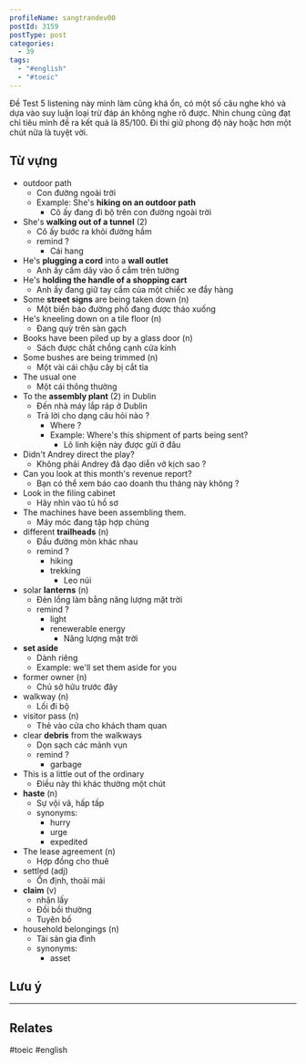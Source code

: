 ```yaml
---
profileName: sangtrandev00
postId: 3159
postType: post
categories:
  - 39
tags:
  - "#english"
  - "#toeic"
---
```

Đề Test 5 listening này mình làm cũng khá ổn, có một số câu nghe khó và dựa vào suy luận loại trừ đáp án không nghe rõ được. Nhìn chung cũng đạt chỉ tiêu mình đề ra kết quả là 85/100. Đi thi giữ phong độ này hoặc hơn một chút nữa là tuyệt vời.

## Từ vựng

- outdoor path
	- Con đường ngoài trời
	- Example: She's **hiking on an outdoor path**
		- Cô ấy đang đi bộ trên con đường ngoài trời
- She's **walking out of a tunnel** (2)
	- Cô ấy bước ra khỏi đường hầm
	- remind ?
		- Cái hang
- He's **plugging a cord** into a **wall outlet**
	- Anh ấy cấm dây vào ổ cắm trên tường
- He's **holding the handle of a shopping cart**
	- Anh ấy đang giữ tay cầm của một chiếc xe đẩy hàng
- Some **street signs** are being taken down (n)
	- Một biển báo đường phố đang được tháo xuống
- He's kneeling down on a tile floor (n)
	- Đang quỳ trên sàn gạch
- Books have been piled up by a glass door (n)
	- Sách được chất chồng cạnh cửa kính
- Some bushes are being trimmed (n)
	- Một vài cái chậu cây bị cắt tỉa
- The usual one
	- Một cái thông thường
- To the **assembly plant** (2) in Dublin 
	- Đến nhà máy lắp ráp ở Dublin
	- Trả lời cho dạng câu hỏi nào ?
		- Where ?
		- Example: Where's this shipment of parts being sent?
			- Lô linh kiện này được gửi ở đâu
- Didn't Andrey direct the play?
	- Không phải Andrey đã đạo diễn vở kịch sao ?
-  Can you look at this month's revenue report?
	- Bạn có thể xem báo cao doanh thu tháng này không ?
- Look in the filing cabinet 
	- Hãy nhìn vào tủ hồ sơ
- The machines have been assembling them.
	- Máy móc đang tập hợp chúng
- different **trailheads** (n)
	- Đầu đường mòn khác nhau
	- remind ?
		- hiking
		- trekking
			- Leo núi
- solar **lanterns** (n)
	- Đèn lồng làm bằng năng lượng mặt trời
	- remind ?
		- light
		- renewerable energy
			- Năng lượng mặt trời
- **set aside** 
	- Dành riêng
	- Example: we'll set them aside for you
- former owner (n)
	- Chủ sở hữu trước đây
- walkway (n)
	- Lối đi bộ
- visitor pass (n)
	- Thẻ vào cửa cho khách tham quan
- clear **debris** from the walkways 
	- Dọn sạch các mảnh vụn
	- remind ?
		- garbage
- This is a little out of the ordinary
	- Điều này thì khác thường một chút
- **haste** (n)
	- Sự vội vã, hấp tấp
	- synonyms:
		- hurry
		- urge
		- expedited
- The lease agreement (n)
	- Hợp đồng cho thuê
- settled (adj)
	- Ổn định, thoải mái
- **claim** (v)
	- nhận lấy
	- Đồi bồi thường
	- Tuyên bố
- household belongings (n)
	- Tài sản gia đình
	- synonyms:
		- asset

## Lưu ý

---
## Relates

#toeic #english